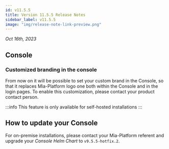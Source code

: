 ```yaml
---
id: v11.5.5
title: Version 11.5.5 Release Notes
sidebar_label: v11.5.5
image: "img/release-note-link-preview.png"
---
```


_Oct 16th, 2023_

## Console

### Customized branding in the console 

From now on it will be possible to set your custom brand in the Console, so that it replaces Mia-Platform logo one both within the Console and in the login pages. To enable this customization, please contact your product contact person.

:::info
This feature is only available for self-hosted installations
:::

## How to update your Console

For on-premise installations, please contact your Mia-Platform referent and upgrade your _Console Helm Chart_ to `v9.5.5-hotfix.2`.
